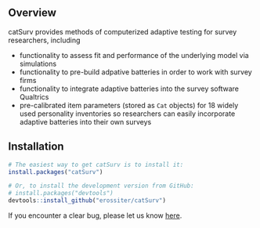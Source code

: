 Overview
--------

catSurv provides methods of computerized adaptive testing for survey researchers, including

-   functionality to assess fit and performance of the underlying model via simulations
-   functionality to pre-build adpative batteries in order to work with survey firms
-   functionality to integrate adaptive batteries into the survey software Qualtrics
-   pre-calibrated item parameters (stored as `Cat` objects) for 18 widely used personality inventories so researchers can easily incorporate adaptive batteries into their own surveys

Installation
------------

``` r
# The easiest way to get catSurv is to install it:
install.packages("catSurv")

# Or, to install the development version from GitHub:
# install.packages("devtools")
devtools::install_github("erossiter/catSurv")
```

If you encounter a clear bug, please let us know [here](https://github.com/erossiter/catSurv/issues).
